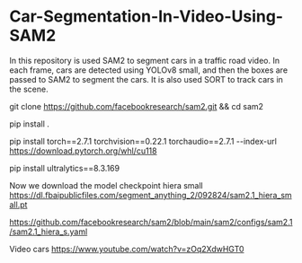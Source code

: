 # Car-Segmentation-In-Video-Using-SAM2

In this repository is used SAM2 to segment cars in a traffic road video. In each frame, cars are detected using YOLOv8 small, and then the boxes are passed to SAM2 to segment the cars. It is also used SORT to track cars in the scene.




git clone https://github.com/facebookresearch/sam2.git && cd sam2

pip install .

pip install torch==2.7.1 torchvision==0.22.1 torchaudio==2.7.1 --index-url https://download.pytorch.org/whl/cu118

pip install ultralytics==8.3.169

Now we download the model checkpoint hiera small
https://dl.fbaipublicfiles.com/segment_anything_2/092824/sam2.1_hiera_small.pt

https://github.com/facebookresearch/sam2/blob/main/sam2/configs/sam2.1/sam2.1_hiera_s.yaml


Video cars
https://www.youtube.com/watch?v=zOq2XdwHGT0













